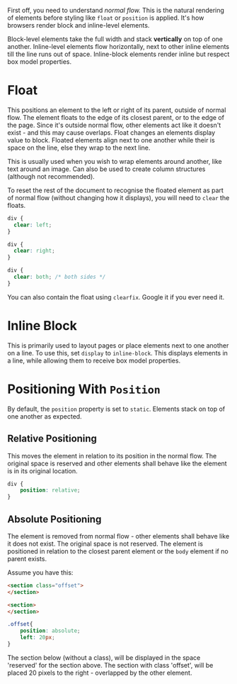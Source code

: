 First off, you need to understand *normal flow.* This is the natural rendering of elements before styling like `float` or `position` is applied. It's how browsers render block and inline-level elements.

Block-level elements take the full width and stack **vertically** on top of one another.
Inline-level elements flow horizontally, next to other inline elements till the line runs out of space.
Inline-block elements render inline but respect box model properties.
# Float
This positions an element to the left or right of its parent, outside of normal flow. The element floats to the edge of its closest parent, or to the edge of the page. Since it's outside normal flow, other elements act like it doesn't exist - and this may cause overlaps.
Float changes an elements display value to block.
Floated elements align next to one another while their is space on the line, else they wrap to the next line.

This is usually used when you wish to wrap elements around another, like text around an image. Can also be used to create column structures (although not recommended).

To reset the rest of the document to recognise the floated element as part of normal flow (without changing how it displays), you will need to `clear` the floats.

```css
div {
  clear: left;
}

div {
  clear: right;
}

div {
  clear: both; /* both sides */
}

```

You can also contain the float using `clearfix`. Google it if you ever need it. 
# Inline Block
This is primarily used to layout pages or place elements next to one another on a line. To use this, set `display` to `inline-block`. This displays elements in a line, while allowing them to receive box model properties.
# Positioning With `Position`
By default, the `position` property is set to `static`. Elements stack on top of one another as expected.
## Relative Positioning
This moves the element in relation to its position in the normal flow. The original space is reserved and other elements shall behave like the element is in its original location.
```css
div {
	position: relative;
}
```
## Absolute Positioning
The element is removed from normal flow - other elements shall behave like it does not exist. The original space is not reserved. 
The element is positioned in relation to the closest parent element or the `body` element if no parent exists.

Assume you have this:
```html
<section class="offset">
</section>

<section>
</section>
```

```css
.offset{
	position: absolute;
	left: 20px;
}
```

The section below (without a class), will be displayed in the space 'reserved' for the section above. The section with class 'offset', will be placed 20 pixels to the right - overlapped by the other element.
